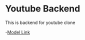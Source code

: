# Youtube Backend

This is backend for youtube clone

-[Model Link](https://app.eraser.io/workspace/AeBPkF8oseWTSfiAF05B?origin=share)
